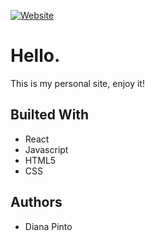 [![Website](https://img.shields.io/website?url=https%3A%2F%2Fwww.apokochito.dev%2F)](https://www.apokochito.dev "Website")

# Hello.

This is my personal site, enjoy it!

## Builted With

- React
- Javascript
- HTML5
- CSS

## Authors

- Diana Pinto
